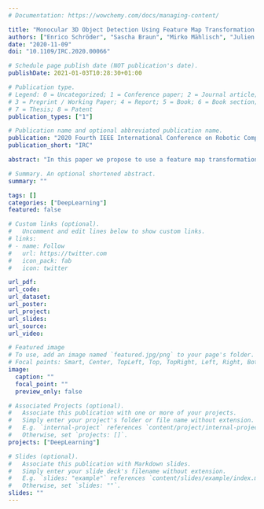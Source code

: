 ```yaml
---
# Documentation: https://wowchemy.com/docs/managing-content/

title: "Monocular 3D Object Detection Using Feature Map Transformation: Towards Learning Perspective-Invariant Scene Representations"
authors: ["Enrico Schröder", "Sascha Braun", "Mirko Mählisch", "Julien Vitay", "Fred H. Hamker"]
date: "2020-11-09"
doi: "10.1109/IRC.2020.00066"

# Schedule page publish date (NOT publication's date).
publishDate: 2021-01-03T10:28:30+01:00

# Publication type.
# Legend: 0 = Uncategorized; 1 = Conference paper; 2 = Journal article;
# 3 = Preprint / Working Paper; 4 = Report; 5 = Book; 6 = Book section;
# 7 = Thesis; 8 = Patent
publication_types: ["1"]

# Publication name and optional abbreviated publication name.
publication: "2020 Fourth IEEE International Conference on Robotic Computing (IRC)"
publication_short: "IRC"

abstract: "In this paper we propose to use a feature map transformation network for the task of monocular 3D object detection. Given a monocular camera image, the transformation network encodes features of the scene in an abstract, perspective-invariant latent representation. This latent representation can then be decoded into a bird's-eye view representation to estimate objects' position and rotation in 3D space. In our experiments on the Kitti object detection dataset we show that our model is able to learn to estimate objects' 3D position from a monocular camera image alone without having any explicit geometric model or other prior information on how to perform the transformation. While performing slightly worse than networks which are purpose-built for this task, our approach allows feeding the same bird's-eye view object detection network with input data from different sensor modalities. This can increase redundancy in a safety-critical environment. We present additional experiments to gain insight into the properties of the learned perspective-invariant abstract scene representation."

# Summary. An optional shortened abstract.
summary: ""

tags: []
categories: ["DeepLearning"]
featured: false

# Custom links (optional).
#   Uncomment and edit lines below to show custom links.
# links:
# - name: Follow
#   url: https://twitter.com
#   icon_pack: fab
#   icon: twitter

url_pdf:
url_code:
url_dataset:
url_poster:
url_project:
url_slides:
url_source:
url_video:

# Featured image
# To use, add an image named `featured.jpg/png` to your page's folder. 
# Focal points: Smart, Center, TopLeft, Top, TopRight, Left, Right, BottomLeft, Bottom, BottomRight.
image:
  caption: ""
  focal_point: ""
  preview_only: false

# Associated Projects (optional).
#   Associate this publication with one or more of your projects.
#   Simply enter your project's folder or file name without extension.
#   E.g. `internal-project` references `content/project/internal-project/index.md`.
#   Otherwise, set `projects: []`.
projects: ["DeepLearning"]

# Slides (optional).
#   Associate this publication with Markdown slides.
#   Simply enter your slide deck's filename without extension.
#   E.g. `slides: "example"` references `content/slides/example/index.md`.
#   Otherwise, set `slides: ""`.
slides: ""
---
```

